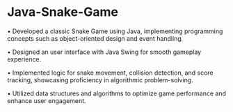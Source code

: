 # Java-Snake-Game
• Developed a classic Snake Game using Java, implementing programming concepts such as object-oriented design and event handling.

• Designed an user interface with Java Swing for smooth gameplay experience.

• Implemented logic for snake movement, collision detection, and score tracking, showcasing proficiency in algorithmic problem-solving.

• Utilized data structures and algorithms to optimize game performance and enhance user engagement.
